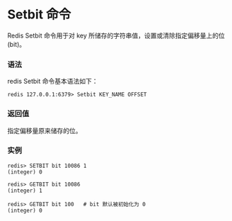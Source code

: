 # Setbit 命令

Redis Setbit 命令用于对 key 所储存的字符串值，设置或清除指定偏移量上的位(bit)。

### 语法

redis Setbit 命令基本语法如下：

```
redis 127.0.0.1:6379> Setbit KEY_NAME OFFSET
```

### 返回值

指定偏移量原来储存的位。

### 实例

```
redis> SETBIT bit 10086 1
(integer) 0

redis> GETBIT bit 10086
(integer) 1

redis> GETBIT bit 100   # bit 默认被初始化为 0
(integer) 0
```